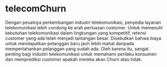 # telecomChurn
Dengan pesatnya perkembangan industri telekomunikasi, penyedia layanan telekomunikasi lebih condong ke arah perluasan customer. Untuk memenuhi kebutuhan telekomunikasi dalam lingkungan yang kompetitif, retensi customer yang ada telah menjadi tantangan besar. Disebutkan bahwa biaya untuk mendapatkan pelanggan baru jauh lebih mahal daripada mempertahankan pelanggan yang sudah ada. Oleh karena itu, sangat penting bagi industri telekomunikasi untuk memahami perilaku konsumen dan memprediksi customer apakah mereka akan Churn atau tidak.
